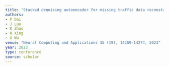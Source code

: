 ```yaml
---
title: "Stacked denoising autoencoder for missing traffic data reconstruction via mobile edge computing"
authors:
- P Dai
- J Luo
- K Zhao
- H Xing
- X Wu
venue: "Neural Computing and Applications 35 (19), 14259-14274, 2023"
year: 2023
type: conference
source: scholar
---
```

